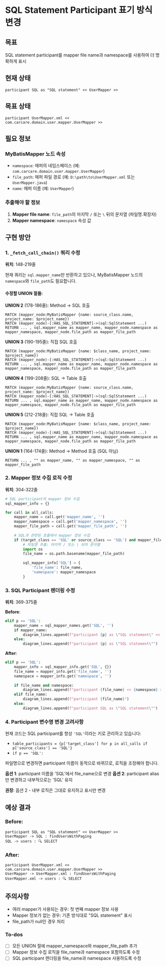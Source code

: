 <!-- 8b527fec-1f5c-4aa5-86b4-34011f0a8cb0 bf01539f-91a6-4028-b855-397a7f6f1e38 -->
# SQL Statement Participant 표기 방식 변경

## 목표
SQL statement participant를 mapper file name과 namespace를 사용하여 더 명확하게 표시

## 현재 상태
```plantuml
participant SQL as "SQL statement" << UserMapper >>
```

## 목표 상태
```plantuml
participant UserMapper.xml << com.carcare.domain.user.mapper.UserMapper >>
```

## 필요 정보

### MyBatisMapper 노드 속성
- `namespace`: 매퍼의 네임스페이스 (예: `com.carcare.domain.user.mapper.UserMapper`)
- `file_path`: 매퍼 파일 경로 (예: `D:\path\to\UserMapper.xml` 또는 `UserMapper.java`)
- `name`: 매퍼 이름 (예: `UserMapper`)

### 추출해야 할 정보
1. **Mapper file name**: `file_path`의 마지막 `/` 또는 `\` 뒤의 문자열 (파일명.확장자)
2. **Mapper namespace**: `namespace` 속성 값

## 구현 방안

### 1. `_fetch_call_chain()` 쿼리 수정
**위치**: 148-219줄

현재 쿼리는 `sql.mapper_name`만 반환하고 있으나, MyBatisMapper 노드의 `namespace`와 `file_path`도 필요합니다.

#### 수정할 UNION 절들:

**UNION 2** (178-186줄): Method → SQL 호출
```cypher
MATCH (mapper_node:MyBatisMapper {name: source_class.name, project_name: $project_name})
MATCH (mapper_node)-[:HAS_SQL_STATEMENT]->(sql:SqlStatement ...)
RETURN ... , sql.mapper_name as mapper_name, mapper_node.namespace as mapper_namespace, mapper_node.file_path as mapper_file_path
```

**UNION 3** (190-195줄): 직접 SQL 호출
```cypher
MATCH (mapper_node:MyBatisMapper {name: $class_name, project_name: $project_name})
MATCH (mapper_node)-[:HAS_SQL_STATEMENT]->(sql:SqlStatement ...)
RETURN ... , sql.mapper_name as mapper_name, mapper_node.namespace as mapper_namespace, mapper_node.file_path as mapper_file_path
```

**UNION 4** (199-208줄): SQL → Table 호출
```cypher
MATCH (mapper_node:MyBatisMapper {name: source_class.name, project_name: $project_name})
MATCH (mapper_node)-[:HAS_SQL_STATEMENT]->(sql:SqlStatement ...)
RETURN ... , sql.mapper_name as mapper_name, mapper_node.namespace as mapper_namespace, mapper_node.file_path as mapper_file_path
```

**UNION 5** (212-218줄): 직접 SQL → Table 호출
```cypher
MATCH (mapper_node:MyBatisMapper {name: $class_name, project_name: $project_name})
MATCH (mapper_node)-[:HAS_SQL_STATEMENT]->(sql:SqlStatement ...)
RETURN ... , sql.mapper_name as mapper_name, mapper_node.namespace as mapper_namespace, mapper_node.file_path as mapper_file_path
```

**UNION 1** (164-174줄): Method → Method 호출 (SQL 아님)
```cypher
RETURN ... , "" as mapper_name, "" as mapper_namespace, "" as mapper_file_path
```

### 2. Mapper 정보 수집 로직 수정
**위치**: 304-322줄

```python
# SQL participant의 mapper 정보 수집
sql_mapper_info = {}

for call in all_calls:
    mapper_name = call.get('mapper_name', '')
    mapper_namespace = call.get('mapper_namespace', '')
    mapper_file_path = call.get('mapper_file_path', '')
    
    # SQL과 관련된 호출에서 mapper 정보 수집
    if (target_class == 'SQL' or source_class == 'SQL') and mapper_file_path:
        # 파일명 추출: 마지막 / 또는 \ 뒤의 문자열
        import os
        file_name = os.path.basename(mapper_file_path)
        
        sql_mapper_info['SQL'] = {
            'file_name': file_name,
            'namespace': mapper_namespace
        }
```

### 3. SQL Participant 렌더링 수정
**위치**: 369-375줄

**Before**:
```python
elif p == 'SQL':
    mapper_name = sql_mapper_names.get('SQL', '')
    if mapper_name:
        diagram_lines.append(f"participant {p} as \"SQL statement\" << {mapper_name} >>")
    else:
        diagram_lines.append(f"participant {p} as \"SQL statement\"")
```

**After**:
```python
elif p == 'SQL':
    mapper_info = sql_mapper_info.get('SQL', {})
    file_name = mapper_info.get('file_name', '')
    namespace = mapper_info.get('namespace', '')
    
    if file_name and namespace:
        diagram_lines.append(f"participant {file_name} << {namespace} >>")
    elif file_name:
        diagram_lines.append(f"participant {file_name}")
    else:
        diagram_lines.append(f"participant SQL as \"SQL statement\"")
```

### 4. Participant 변수명 변경 고려사항

현재 코드는 SQL participant를 항상 `'SQL'`이라는 키로 관리하고 있습니다:
- `table_participants = {p['target_class'] for p in all_calls if p['source_class'] == 'SQL'}`
- `if p == 'SQL':`

파일명으로 변경하면 participant 이름이 동적으로 바뀌므로, 로직을 조정해야 합니다.

**옵션 1**: participant 이름을 'SQL'에서 file_name으로 변경
**옵션 2**: participant alias만 변경하고 내부적으로는 'SQL' 유지

**권장**: 옵션 2 - 내부 로직은 그대로 유지하고 표시만 변경

## 예상 결과

### Before:
```plantuml
participant SQL as "SQL statement" << UserMapper >>
UserMapper -> SQL : findUsersWithPaging
SQL -> users : 🔍 SELECT
```

### After:
```plantuml
participant UserMapper.xml << com.carcare.domain.user.mapper.UserMapper >>
UserMapper -> UserMapper.xml : findUsersWithPaging
UserMapper.xml -> users : 🔍 SELECT
```

## 주의사항
- 여러 mapper가 사용되는 경우: 첫 번째 mapper 정보 사용
- Mapper 정보가 없는 경우: 기존 방식대로 "SQL statement" 표시
- file_path가 null인 경우 처리

### To-dos

- [ ] 모든 UNION 절에 mapper_namespace와 mapper_file_path 추가
- [ ] Mapper 정보 수집 로직을 file_name과 namespace 포함하도록 수정
- [ ] SQL participant 렌더링을 file_name과 namespace 사용하도록 수정